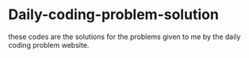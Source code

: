 # Daily-coding-problem-solution
these codes are the solutions for the problems given to me by the daily coding problem website.
